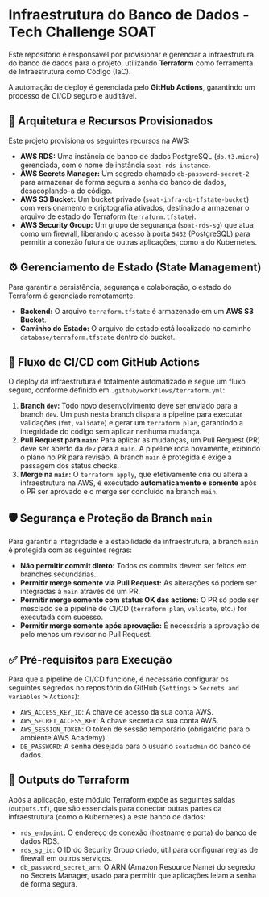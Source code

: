 # Infraestrutura do Banco de Dados - Tech Challenge SOAT

Este repositório é responsável por provisionar e gerenciar a infraestrutura do banco de dados para o projeto, utilizando **Terraform** como ferramenta de Infraestrutura como Código (IaC).

A automação de deploy é gerenciada pelo **GitHub Actions**, garantindo um processo de CI/CD seguro e auditável.

## 🚀 Arquitetura e Recursos Provisionados

Este projeto provisiona os seguintes recursos na AWS:

* **AWS RDS:** Uma instância de banco de dados PostgreSQL (`db.t3.micro`) gerenciada, com o nome de instância `soat-rds-instance`.
* **AWS Secrets Manager:** Um segredo chamado `db-password-secret-2` para armazenar de forma segura a senha do banco de dados, desacoplando-a do código.
* **AWS S3 Bucket:** Um bucket privado (`soat-infra-db-tfstate-bucket`) com versionamento e criptografia ativados, destinado a armazenar o arquivo de estado do Terraform (`terraform.tfstate`).
* **AWS Security Group:** Um grupo de segurança (`soat-rds-sg`) que atua como um firewall, liberando o acesso à porta `5432` (PostgreSQL) para permitir a conexão futura de outras aplicações, como a do Kubernetes.

## ⚙️ Gerenciamento de Estado (State Management)

Para garantir a persistência, segurança e colaboração, o estado do Terraform é gerenciado remotamente.

* **Backend:** O arquivo `terraform.tfstate` é armazenado em um **AWS S3 Bucket**.
* **Caminho do Estado:** O arquivo de estado está localizado no caminho `database/terraform.tfstate` dentro do bucket.

## 🔄 Fluxo de CI/CD com GitHub Actions

O deploy da infraestrutura é totalmente automatizado e segue um fluxo seguro, conforme definido em `.github/workflows/terraform.yml`:

1.  **Branch `dev`:** Todo novo desenvolvimento deve ser enviado para a branch `dev`. Um `push` nesta branch dispara a pipeline para executar validações (`fmt`, `validate`) e gerar um `terraform plan`, garantindo a integridade do código sem aplicar nenhuma mudança.
2.  **Pull Request para `main`:** Para aplicar as mudanças, um Pull Request (PR) deve ser aberto da `dev` para a `main`. A pipeline roda novamente, exibindo o plano no PR para revisão. A branch `main` é protegida e exige a passagem dos status checks.
3.  **Merge na `main`:** O `terraform apply`, que efetivamente cria ou altera a infraestrutura na AWS, é executado **automaticamente e somente** após o PR ser aprovado e o merge ser concluído na branch `main`.

## 🛡️ Segurança e Proteção da Branch `main`

Para garantir a integridade e a estabilidade da infraestrutura, a branch `main` é protegida com as seguintes regras:

* **Não permitir commit direto:** Todos os commits devem ser feitos em branches secundárias.
* **Permitir merge somente via Pull Request:** As alterações só podem ser integradas à `main` através de um PR.
* **Permitir merge somente com status OK das actions:** O PR só pode ser mesclado se a pipeline de CI/CD (`terraform plan`, `validate`, etc.) for executada com sucesso.
* **Permitir merge somente após aprovação:** É necessária a aprovação de pelo menos um revisor no Pull Request.

## ✅ Pré-requisitos para Execução

Para que a pipeline de CI/CD funcione, é necessário configurar os seguintes segredos no repositório do GitHub (`Settings` > `Secrets and variables` > `Actions`):

* `AWS_ACCESS_KEY_ID`: A chave de acesso da sua conta AWS.
* `AWS_SECRET_ACCESS_KEY`: A chave secreta da sua conta AWS.
* `AWS_SESSION_TOKEN`: O token de sessão temporário (obrigatório para o ambiente AWS Academy).
* `DB_PASSWORD`: A senha desejada para o usuário `soatadmin` do banco de dados.

## 📜 Outputs do Terraform

Após a aplicação, este módulo Terraform expõe as seguintes saídas (`outputs.tf`), que são essenciais para conectar outras partes da infraestrutura (como o Kubernetes) a este banco de dados:

* `rds_endpoint`: O endereço de conexão (hostname e porta) do banco de dados RDS.
* `rds_sg_id`: O ID do Security Group criado, útil para configurar regras de firewall em outros serviços.
* `db_password_secret_arn`: O ARN (Amazon Resource Name) do segredo no Secrets Manager, usado para permitir que aplicações leiam a senha de forma segura.
